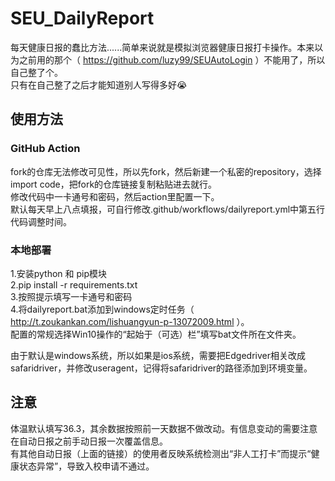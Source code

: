 # SEU_DailyReport  
每天健康日报的蠢比方法......简单来说就是模拟浏览器健康日报打卡操作。本来以为之前用的那个（ https://github.com/luzy99/SEUAutoLogin ）不能用了，所以自己整了个。  
只有在自己整了之后才能知道别人写得多好😭  
## 使用方法  
### GitHub Action  
fork的仓库无法修改可见性，所以先fork，然后新建一个私密的repository，选择import code，把fork的仓库链接复制粘贴进去就行。  
修改代码中一卡通号和密码，然后action里配置一下。   
默认每天早上八点填报，可自行修改.github/workflows/dailyreport.yml中第五行代码调整时间。  
### 本地部署  
1.安装python 和 pip模块  
2.pip install -r requirements.txt  
3.按照提示填写一卡通号和密码  
4.将dailyreport.bat添加到windows定时任务（ http://t.zoukankan.com/lishuangyun-p-13072009.html ）。  
配置的常规选择Win10操作的“起始于（可选）栏”填写bat文件所在文件夹。  
  
由于默认是windows系统，所以如果是ios系统，需要把Edgedriver相关改成safaridriver，并修改useragent，记得将safaridriver的路径添加到环境变量。  
## 注意  
体温默认填写36.3，其余数据按照前一天数据不做改动。有信息变动的需要注意在自动日报之前手动日报一次覆盖信息。  
有其他自动日报（上面的链接）的使用者反映系统检测出“非人工打卡”而提示“健康状态异常”，导致入校申请不通过。  
